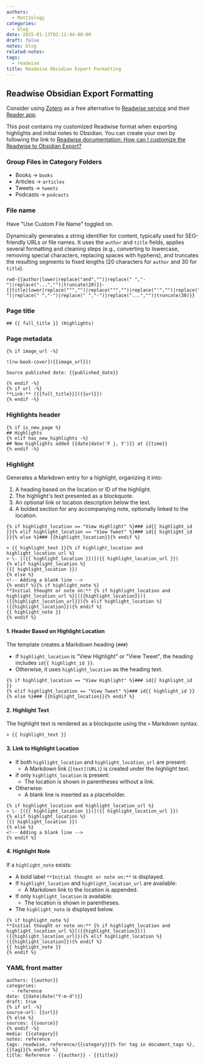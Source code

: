 ```yaml
---
authors:
  - Matt2ology
categories:
  - blog
date: 2025-01-13T02:11:44-08:00
draft: false
notes: blog
related-notes:
tags:
  - readwise
title: Readwise Obsidian Export Formatting
---
```


## Readwise Obsidian Export Formatting

Consider using [Zotero](https://www.zotero.org/) as a free alternative to [Readwise service](https://readwise.io/) and their [Reader app](https://readwise.io/read).

This post contains my customized Readwise format when exporting highlights and initial notes to Obsidian. You can create your own by following the link to [Readwise documentation: How can I customize the Readwise to Obsidian Export?](https://docs.readwise.io/readwise/docs/exporting-highlights/obsidian#how-can-i-customize-the-readwise-to-obsidian-export)

### Group Files in Category Folders

- Books -> `books`
- Articles -> `articles`
- Tweets -> `tweets`
- Podcasts -> `podcasts`

### File name

Have "Use Custom File Name" toggled on.

Dynamically generates a string identifier for content, typically used for SEO-friendly URLs or file names. It uses the `author` and `title` fields, applies several formatting and cleaning steps (e.g., converting to lowercase, removing special characters, replacing spaces with hyphens), and truncates the resulting segments to fixed lengths (20 characters for `author` and 30 for `title`).

```django
rwd-{{author|lower|replace("and","")|replace(" ","-")|replace("...","")|truncate(20)}}-{{title|lower|replace(""","")|replace(""","")|replace("'","")|replace("'","")|replace("/","-")|replace(" ","-")|replace(" ","-")|replace("...","")|truncate(30)}}
```

### Page title

```django
## {{ full_title }} (Highlights)
```

### Page metadata

```django
{% if image_url -%}

![rw-book-cover]({{image_url}})

Source published date: {{published_date}}

{% endif -%}
{% if url -%}
**Link:** [{{full_title}}]({{url}})
{% endif -%}
```

### Highlights header

```django
{% if is_new_page %}
## Highlights
{% elif has_new_highlights -%}
## New highlights added {{date|date('F j, Y')}} at {{time}}
{% endif -%}
```

### Highlight

Generates a Markdown entry for a highlight, organizing it into:

1. A heading based on the location or ID of the highlight.
2. The highlight's text presented as a blockquote.
3. An optional link or location description below the text.
4. A bolded section for any accompanying note, optionally linked to the location.

```django
{% if highlight_location == "View Highlight" %}### id{{ highlight_id }}{% elif highlight_location == "View Tweet" %}### id{{ highlight_id }}{% else %}### {{highlight_location}}{% endif %}

> {{ highlight_text }}{% if highlight_location and highlight_location_url %}
> \- [({{ highlight_location }})]({{ highlight_location_url }})
{% elif highlight_location %}
({{ highlight_location }})
{% else %}
<!-- Adding a blank line -->
{% endif %}{% if highlight_note %}
**Initial thought or note on:** {% if highlight_location and highlight_location_url %}[({{highlight_location}})]({{highlight_location_url}}){% elif highlight_location %}({{highlight_location}}){% endif %}
{{ highlight_note }}
{% endif %}
```

#### 1. Header Based on Highlight Location

The template creates a Markdown heading (`###`)

- If `highlight_location` is "View Highlight" or "View Tweet", the heading includes `id{{ highlight_id }}`.
- Otherwise, it uses `highlight_location` as the heading text.

```django
{% if highlight_location == "View Highlight" %}### id{{ highlight_id }}
{% elif highlight_location == "View Tweet" %}### id{{ highlight_id }}
{% else %}### {{highlight_location}}{% endif %}
```

#### 2. Highlight Text

The highlight text is rendered as a blockquote using the `>` Markdown syntax.

```django
> {{ highlight_text }}
```

#### 3. Link to Highlight Location

- If both `highlight_location` and `highlight_location_url` are present:
  - A Markdown link (`[text](URL)`) is created under the highlight text.
- If only `highlight_location` is present:
  - The location is shown in parentheses without a link.
- Otherwise:
  - A blank line is inserted as a placeholder.

```django
{% if highlight_location and highlight_location_url %}
> \- [({{ highlight_location }})]({{ highlight_location_url }})
{% elif highlight_location %}
({{ highlight_location }})
{% else %}
<!-- Adding a blank line -->
{% endif %}
```

#### 4. Highlight Note

If a `highlight_note` exists:

- A bold label `**Initial thought or note on:**` is displayed.
- If `highlight_location` and `highlight_location_url` are available:
  - A Markdown link to the location is appended.
- If only `highlight_location` is available:
  - The location is shown in parentheses.
- The `highlight_note` is displayed below.

```django
{% if highlight_note %}
**Initial thought or note on:** {% if highlight_location and highlight_location_url %}[({{highlight_location}})]({{highlight_location_url}}){% elif highlight_location %}({{highlight_location}}){% endif %}
{{ highlight_note }}
{% endif %}
```

### YAML front matter

```django
authors: {{author}}
categories:
  - reference
date: {{date|date("Y-m-d")}}
draft: true
{% if url -%}
source-url: {{url}}
{% else %}
sources: {{source}}
{% endif -%}
media: {{category}}
notes: reference
tags: readwise, reference/{{category}}{% for tag in document_tags %}, {{tag}}{% endfor %}
title: Reference - {{author}} - {{title}}
```
